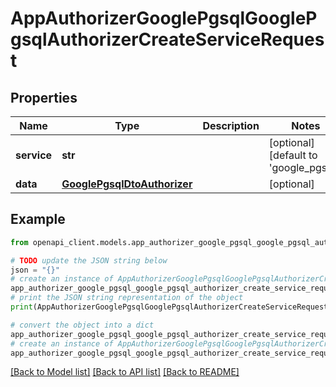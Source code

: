 # AppAuthorizerGooglePgsqlGooglePgsqlAuthorizerCreateServiceRequest


## Properties

Name | Type | Description | Notes
------------ | ------------- | ------------- | -------------
**service** | **str** |  | [optional] [default to 'google_pgsql']
**data** | [**GooglePgsqlDtoAuthorizer**](GooglePgsqlDtoAuthorizer.md) |  | [optional] 

## Example

```python
from openapi_client.models.app_authorizer_google_pgsql_google_pgsql_authorizer_create_service_request import AppAuthorizerGooglePgsqlGooglePgsqlAuthorizerCreateServiceRequest

# TODO update the JSON string below
json = "{}"
# create an instance of AppAuthorizerGooglePgsqlGooglePgsqlAuthorizerCreateServiceRequest from a JSON string
app_authorizer_google_pgsql_google_pgsql_authorizer_create_service_request_instance = AppAuthorizerGooglePgsqlGooglePgsqlAuthorizerCreateServiceRequest.from_json(json)
# print the JSON string representation of the object
print(AppAuthorizerGooglePgsqlGooglePgsqlAuthorizerCreateServiceRequest.to_json())

# convert the object into a dict
app_authorizer_google_pgsql_google_pgsql_authorizer_create_service_request_dict = app_authorizer_google_pgsql_google_pgsql_authorizer_create_service_request_instance.to_dict()
# create an instance of AppAuthorizerGooglePgsqlGooglePgsqlAuthorizerCreateServiceRequest from a dict
app_authorizer_google_pgsql_google_pgsql_authorizer_create_service_request_from_dict = AppAuthorizerGooglePgsqlGooglePgsqlAuthorizerCreateServiceRequest.from_dict(app_authorizer_google_pgsql_google_pgsql_authorizer_create_service_request_dict)
```
[[Back to Model list]](../README.md#documentation-for-models) [[Back to API list]](../README.md#documentation-for-api-endpoints) [[Back to README]](../README.md)


